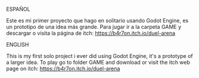 ESPAÑOL

Este es mi primer proyecto que hago en solitario usando Godot Engine, es un prototipo de una idea más grande.
Para jugar ir a la carpeta GAME y descargar o visita la página de itch: https://b4r7on.itch.io/duel-arena

ENGLISH

This is my first solo project i ever did using Godot Engine, it's a prototype of a larger idea.
To play go to folder GAME and download or visit the itch web page on itch: https://b4r7on.itch.io/duel-arena
